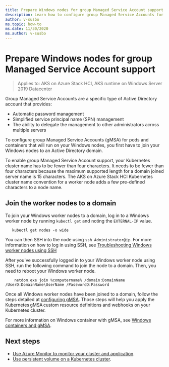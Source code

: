 ```yaml
---
title: Prepare Windows nodes for group Managed Service Account support
description: Learn how to configure group Managed Service Accounts for containers on Windows nodes
author: v-susbo
ms.topic: how-to
ms.date: 11/30/2020
ms.author: v-susbo
---
```


# Prepare Windows nodes for group Managed Service Account support

> Applies to: AKS on Azure Stack HCI, AKS runtime on Windows Server 2019 Datacenter

Group Managed Service Accounts are a specific type of Active Directory account that provides:
- Automatic password management
- Simplified service principal name (SPN) management
- The ability to delegate the management to other administrators across multiple servers 

To configure group Managed Service Accounts (gMSA) for pods and containers that will run on your Windows nodes, you first have to join your Windows nodes to an Active Directory domain.

To enable group Managed Service Account support, your Kubernetes cluster name has to be fewer than four characters. It needs to be fewer than four characters because the maximum supported length for a domain joined server name is 15 characters. The AKS on Azure Stack HCI Kubernetes cluster name convention for a worker node adds a few pre-defined characters to a node name.

## Join the worker nodes to a domain

To join your Windows worker nodes to a domain, log in to a Windows worker node by running `kubectl get` and noting the `EXTERNAL-IP` value.

```
   kubectl get nodes -o wide
```  

You can then SSH into the node using `ssh Administrator@ip`. For more information on how to log in using SSH, see [Troubleshooting Windows worker nodes using SSH](troubleshoot.md#troubleshooting-windows-worker-nodes)

After you've successfully logged in to your Windows worker node using SSH, run the following command to join the node to a domain. Then, you need to reboot your Windows worker node. 

```
    netdom.exe join %computername% /domain:DomainName /UserD:DomainName\UserName /PasswordD:Password
```  

Once all Windows worker nodes have been joined to a domain, follow the steps detailed at [configuring gMSA](https://kubernetes.io/docs/tasks/configure-pod-container/configure-gmsa/). Those steps will help you apply the Kubernetes gMSA custom resource definitions and webhooks on your Kubernetes cluster.

For more information on Windows container with gMSA, see [Windows containers and gMSA](https://docs.microsoft.com/virtualization/windowscontainers/manage-containers/manage-serviceaccounts). 

## Next steps

* [Use Azure Monitor to monitor your cluster and application](/azure/azure-monitor/insights/container-insights-enable-arc-enabled-clusters).
* [Use persistent volume on a Kubernetes cluster](persistent-volume.md).
